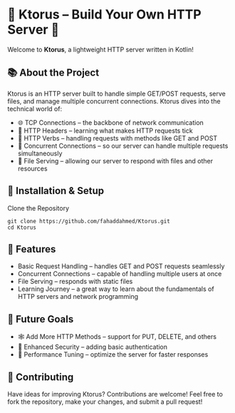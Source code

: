 # 🌌 Ktorus – Build Your Own HTTP Server 🚀
Welcome to **Ktorus**, a lightweight HTTP server written in Kotlin! 

## 📚 About the Project
Ktorus is an HTTP server built to handle simple GET/POST requests, serve files, and manage multiple concurrent connections. Ktorus dives into the technical world of:

- 🌐 TCP Connections – the backbone of network communication
- 💌 HTTP Headers – learning what makes HTTP requests tick
- 🚦 HTTP Verbs – handling requests with methods like GET and POST
- 🔀 Concurrent Connections – so our server can handle multiple requests simultaneously
- 📁 File Serving – allowing our server to respond with files and other resources

## 🔧 Installation & Setup
Clone the Repository

```
git clone https://github.com/fahaddahmed/Ktorus.git
cd Ktorus
```

## 🎉 Features
- Basic Request Handling – handles GET and POST requests seamlessly
- Concurrent Connections – capable of handling multiple users at once
- File Serving – responds with static files
- Learning Journey – a great way to learn about the fundamentals of HTTP servers and network programming

## 🌟 Future Goals
- 🕸️ Add More HTTP Methods – support for PUT, DELETE, and others
- 🔐 Enhanced Security – adding basic authentication
- 🚀 Performance Tuning – optimize the server for faster responses

## 🤝 Contributing
Have ideas for improving Ktorus? Contributions are welcome! Feel free to fork the repository, make your changes, and submit a pull request!

